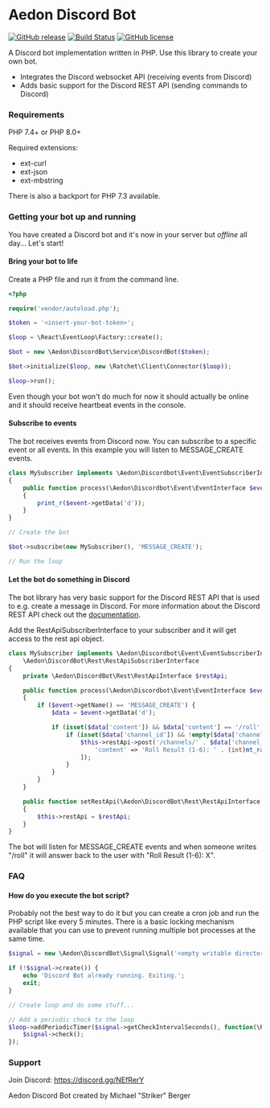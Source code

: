 # Aedon Discord Bot

[![GitHub release](https://img.shields.io/github/v/release/RyseSlade/discord-bot.svg)](https://github.com/RyseSlade/discord-bot/releases/)
[![Build Status](https://travis-ci.org/RyseSlade/discord-bot.svg?branch=master)](https://travis-ci.org/RyseSlade/discord-bot)
[![GitHub license](https://img.shields.io/badge/license-MIT-green)](https://github.com/RyseSlade/discord-bot/blob/master/LICENSE)

A Discord bot implementation written in PHP. Use this library to create your own bot.

* Integrates the Discord websocket API (receiving events from Discord)
* Adds basic support for the Discord REST API (sending commands to Discord)

### Requirements

PHP 7.4+ or PHP 8.0+

Required extensions:
* ext-curl
* ext-json
* ext-mbstring

There is also a backport for PHP 7.3 available.

### Getting your bot up and running

You have created a Discord bot and it's now in your server but _offline_ all day... Let's start!

#### Bring your bot to life

Create a PHP file and run it from the command line.

```php
<?php

require('vendor/autoload.php');

$token = '<insert-your-bot-token>';

$loop = \React\EventLoop\Factory::create();

$bot = new \Aedon\DiscordBot\Service\DiscordBot($token);

$bot->initialize($loop, new \Ratchet\Client\Connector($loop));

$loop->run();
```

Even though your bot won't do much for now it should actually be online and it should receive heartbeat events in the console.

#### Subscribe to events

The bot receives events from Discord now. You can subscribe to a specific event or all events. In this example you will listen to MESSAGE_CREATE events.

```php
class MySubscriber implements \Aedon\Discordbot\Event\EventSubscriberInterface
{
    public function process(\Aedon\Discordbot\Event\EventInterface $event): void
    {
        print_r($event->getData('d'));
    } 
}

// Create the bot

$bot->subscribe(new MySubscriber(), 'MESSAGE_CREATE');

// Run the loop
```

#### Let the bot do something in Discord

The bot library has very basic support for the Discord REST API that is used to e.g. create a message in Discord. For more information about the Discord REST API check out the [documentation](https://discordapp.com/developers/docs/intro).

Add the RestApiSubscriberInterface to your subscriber and it will get access to the rest api object.

```php
class MySubscriber implements \Aedon\Discordbot\Event\EventSubscriberInterface, 
    \Aedon\DiscordBot\Rest\RestApiSubscriberInterface
{
    private \Aedon\DiscordBot\Rest\RestApiInterface $restApi;

    public function process(\Aedon\Discordbot\Event\EventInterface $event): void
    {
        if ($event->getName() == 'MESSAGE_CREATE') {
            $data = $event->getData('d');

            if (isset($data['content']) && $data['content'] == '/roll') {
                if (isset($data['channel_id']) && !empty($data['channel_id'])) {
                    $this->restApi->post('/channels/' . $data['channel_id'] . '/messages', [
                        'content' => 'Roll Result (1-6): ' . (int)mt_rand(1, 6),
                    ]);
                }
            }
        }
    }

    public function setRestApi(\Aedon\DiscordBot\Rest\RestApiInterface $restApi): void
    {
        $this->restApi = $restApi;
    }
}
```

The bot will listen for MESSAGE_CREATE events and when someone writes "/roll" it will answer back to the user with "Roll Result (1-6): X".

### FAQ

#### How do you execute the bot script?

Probably not the best way to do it but you can create a cron job and run the PHP script like every 5 minutes. There is a basic locking mechanism available that you can use to prevent running multiple bot processes at the same time.

```php
$signal = new \Aedon\DiscordBot\Signal\Signal('<empty writable directory>');

if (!$signal->create()) {
    echo 'Discord Bot already running. Exiting.';
    exit;
}

// Create loop and do some stuff...

// Add a periodic check to the loop
$loop->addPeriodicTimer($signal->getCheckIntervalSeconds(), function(\React\EventLoop\TimerInterface $timer) use ($signal) {
    $signal->check();
});
```

### Support

Join Discord: https://discord.gg/NEfRerY

Aedon Discord Bot created by Michael "Striker" Berger
